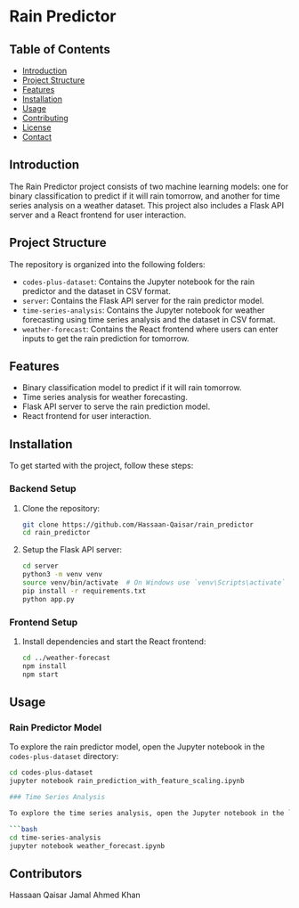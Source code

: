 # Rain Predictor

## Table of Contents

- [Introduction](#introduction)
- [Project Structure](#project-structure)
- [Features](#features)
- [Installation](#installation)
- [Usage](#usage)
- [Contributing](#contributing)
- [License](#license)
- [Contact](#contact)

## Introduction

The Rain Predictor project consists of two machine learning models: one for binary classification to predict if it will rain tomorrow, and another for time series analysis on a weather dataset. This project also includes a Flask API server and a React frontend for user interaction.

## Project Structure

The repository is organized into the following folders:

- `codes-plus-dataset`: Contains the Jupyter notebook for the rain predictor and the dataset in CSV format.
- `server`: Contains the Flask API server for the rain predictor model.
- `time-series-analysis`: Contains the Jupyter notebook for weather forecasting using time series analysis and the dataset in CSV format.
- `weather-forecast`: Contains the React frontend where users can enter inputs to get the rain prediction for tomorrow.

## Features

- Binary classification model to predict if it will rain tomorrow.
- Time series analysis for weather forecasting.
- Flask API server to serve the rain prediction model.
- React frontend for user interaction.

## Installation

To get started with the project, follow these steps:

### Backend Setup

1. Clone the repository:
    ```bash
    git clone https://github.com/Hassaan-Qaisar/rain_predictor
    cd rain_predictor
    ```

2. Setup the Flask API server:
    ```bash
    cd server
    python3 -m venv venv
    source venv/bin/activate  # On Windows use `venv\Scripts\activate`
    pip install -r requirements.txt
    python app.py
    ```

### Frontend Setup

1. Install dependencies and start the React frontend:
    ```bash
    cd ../weather-forecast
    npm install
    npm start
    ```

## Usage

### Rain Predictor Model

To explore the rain predictor model, open the Jupyter notebook in the `codes-plus-dataset` directory:

```bash
cd codes-plus-dataset
jupyter notebook rain_prediction_with_feature_scaling.ipynb

### Time Series Analysis

To explore the time series analysis, open the Jupyter notebook in the `time-series-analysis` directory:

```bash
cd time-series-analysis
jupyter notebook weather_forecast.ipynb
```

## Contributors
Hassaan Qaisar
Jamal Ahmed Khan
